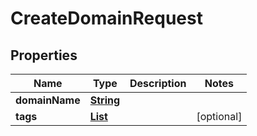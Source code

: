 

# CreateDomainRequest


## Properties

| Name | Type | Description | Notes |
|------------ | ------------- | ------------- | -------------|
|**domainName** | [**String**](String.md) |  |  |
|**tags** | [**List**](List.md) |  |  [optional] |



